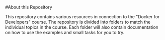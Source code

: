 #About this Repository

This repository contains various resources in connection to the "Docker for Developers" course.
The repository is divided into folders to match the individual topics in the course. 
Each folder will also contain documentation on how to use the examples and small tasks for you to try.

